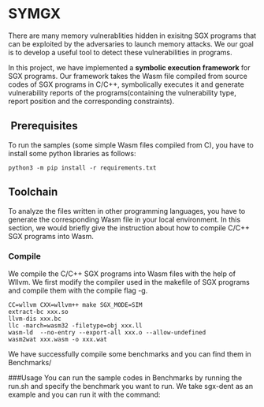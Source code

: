 # SYMGX

There are many memory vulnerablities hidden in exisitng SGX programs that can be exploited by the adversaries to launch memory attacks. We our goal is to develop a useful tool to detect these vulnerabilities in programs.

In this project, we have implemented a **symbolic execution framework** for SGX programs. Our framework takes the Wasm file compiled from source codes of SGX programs in C/C++, symbolically executes it and generate vulnerability reports of the programs(containing the vulnerability type, report position and the corresponding constraints).



##  Prerequisites 
To run the samples (some simple Wasm files compiled from C), you have to install some python libraries as follows:

```shell
python3 -m pip install -r requirements.txt
```

## Toolchain

To analyze the files written in other programming languages, you have to generate the corresponding Wasm file in your local environment. In this section, we would briefly give the instruction about how to compile C/C++ SGX programs into Wasm.

### Compile
We compile the C/C++ SGX programs into Wasm files with the help of Wllvm. We first modify the compiler used in the makefile of SGX programs and compile them with the compile flag -g.

```shell
CC=wllvm CXX=wllvm++ make SGX_MODE=SIM 
extract-bc xxx.so
llvm-dis xxx.bc
llc -march=wasm32 -filetype=obj xxx.ll
wasm-ld  --no-entry --export-all xxx.o --allow-undefined
wasm2wat xxx.wasm -o xxx.wat
```

We have successfully compile some benchmarks and you can find them in Benchmarks/


###Usage
You can run the sample codes in Benchmarks by running the run.sh and specify the benchmark you want to run. We take sgx-dent as an example and you can run it with the command:

```shell

```